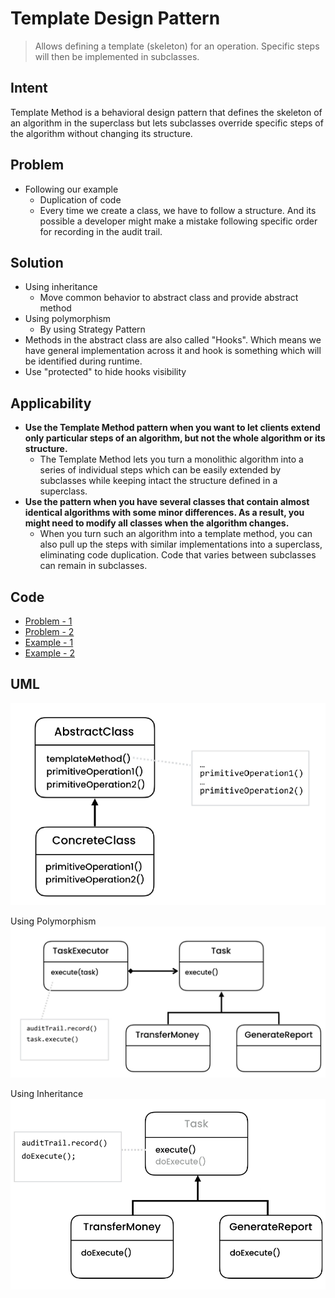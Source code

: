 # Template Design Pattern
> Allows defining a template (skeleton) for an operation. Specific steps will then be implemented in subclasses.

## Intent
Template Method is a behavioral design pattern that defines the skeleton of an algorithm in the superclass but lets
 subclasses override specific steps of the algorithm without changing its structure.

## Problem
- Following our example
    - Duplication of code
    - Every time we create a class, we have to follow a structure. And its possible a developer might make a mistake
     following specific order for recording in the audit trail.
     
## Solution
- Using inheritance
    - Move common behavior to abstract class and provide abstract method
- Using polymorphism
    - By using Strategy Pattern
- Methods in the abstract class are also called "Hooks". Which means we have general implementation across it and hook is something
which will be identified during runtime.
- Use "protected" to hide hooks visibility

## Applicability
- **Use the Template Method pattern when you want to let clients extend only particular steps of an algorithm, but not the whole algorithm or its structure.**
    - The Template Method lets you turn a monolithic algorithm into a series of individual steps which can be easily extended by subclasses while keeping intact the structure defined in a superclass.
- **Use the pattern when you have several classes that contain almost identical algorithms with some minor differences. As a result, you might need to modify all classes when the algorithm changes.**
    - When you turn such an algorithm into a template method, you can also pull up the steps with similar implementations into a superclass, eliminating code duplication. Code that varies between subclasses can remain in subclasses.

## Code
- [Problem - 1](./src/main/java/com/rohan/dp/template/problem/ex1)
- [Problem - 2](./src/main/java/com/rohan/dp/template/problem/ex2)
- [Example - 1](./src/main/java/com/rohan/dp/template/solution/ex1)
- [Example - 2](./src/main/java/com/rohan/dp/template/solution/ex2)

## UML
![main](assets/template-dp-uml.png)

Using Polymorphism
![sol1](assets/template-dp-sol1-uml.png)

Using Inheritance
![sol2](assets/template-dp-sol2-uml.png)
